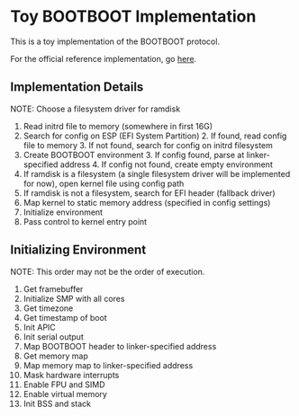 # Toy BOOTBOOT Implementation

This is a toy implementation of the BOOTBOOT protocol.

For the official reference implementation, go [here](https://gitlab.com/bztsrc/bootboot).

## Implementation Details

NOTE: Choose a filesystem driver for ramdisk

1. Read initrd file to memory (somewhere in first 16G)
1. Search for config on ESP (EFI System Partition)
	2. If found, read config file to memory
	3. If not found, search for config on initrd filesystem
4. Create BOOTBOOT environment
	3. If config found, parse at linker-specified address
	4. If config not found, create empty environment
1. If ramdisk is a filesystem (a single filesystem driver will be implemented for now), open kernel file using config path
2. If ramdisk is not a filesystem, search for EFI header (fallback driver)
3. Map kernel to static memory address (specified in config settings)
4. Initialize environment
5. Pass control to kernel entry point

## Initializing Environment

NOTE: This order may not be the order of execution.

1. Get framebuffer
2. Initialize SMP with all cores
3. Get timezone
4. Get timestamp of boot
6. Init APIC
7. Init serial output
7. Map BOOTBOOT header to linker-specified address
7. Get memory map
8. Map memory map to linker-specified address
9. Mask hardware interrupts
10. Enable FPU and SIMD
11. Enable virtual memory
12. Init BSS and stack